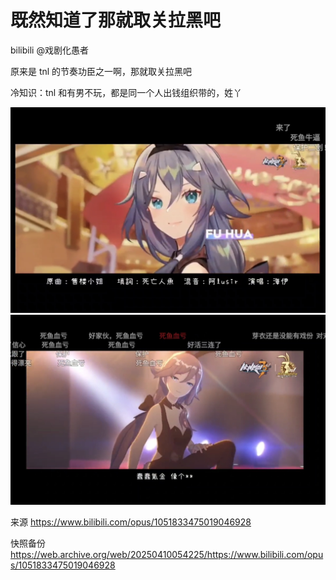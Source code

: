 # 既然知道了那就取关拉黑吧

bilibili @戏剧化愚者

原来是 tnl 的节奏功臣之一啊，那就取关拉黑吧

冷知识：tnl 和有男不玩，都是同一个人出钱组织带的，姓丫

![](https://raw.githubusercontent.com/KugouGames/iming-blog/refs/heads/main/evil-of-kurogames/images/1051833475019046928/1.jpg)
![](https://raw.githubusercontent.com/KugouGames/iming-blog/refs/heads/main/evil-of-kurogames/images/1051833475019046928/2.jpg)

来源 https://www.bilibili.com/opus/1051833475019046928

快照备份 https://web.archive.org/web/20250410054225/https://www.bilibili.com/opus/1051833475019046928
